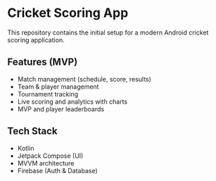 # Cricket Scoring App

This repository contains the initial setup for a modern Android cricket scoring application.

## Features (MVP)
- Match management (schedule, score, results)
- Team & player management
- Tournament tracking
- Live scoring and analytics with charts
- MVP and player leaderboards

## Tech Stack
- Kotlin
- Jetpack Compose (UI)
- MVVM architecture
- Firebase (Auth & Database)